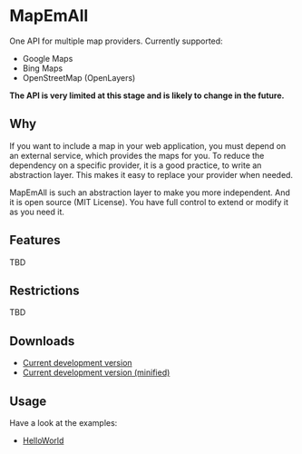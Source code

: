 # MapEmAll
One API for multiple map providers. 
Currently supported: 
* Google Maps
* Bing Maps 
* OpenStreetMap (OpenLayers)

**The API is very limited at this stage and is likely to change in the future.**

## Why
If you want to include a map in your web application, you must depend on an external service, which 
provides the maps for you. To reduce the dependency on a specific provider, it is a good practice,
to write an abstraction layer. This makes it easy to replace your provider when needed.

MapEmAll is such an abstraction layer to make you more independent. 
And it is open source (MIT License). You have full control to extend or modify it as you need it.

## Features
TBD

## Restrictions
TBD

## Downloads

* [Current development version](https://raw.githubusercontent.com/stophi-dev/MapEmAll/master/dist/MapEmAll.js)
* [Current development version (minified)](https://raw.githubusercontent.com/stophi-dev/MapEmAll/master/dist/MapEmAll.min.js)

## Usage

Have a look at the examples:
* [HelloWorld](https://github.com/stophi-dev/MapEmAll/tree/master/examples/HelloWorld/public_html)
